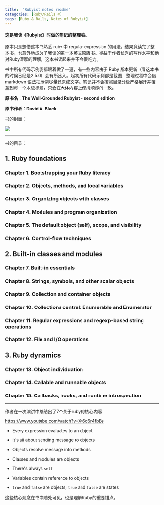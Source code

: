```yaml
---
title:  "Rubyist notes readme"
categories: [Ruby/Rails ℗]
tags: [Ruby & Rails, Notes of Rubyist]
---
```


#### 这是我读《Rubyist》时做的笔记的整理稿。

原本只是想借这本书熟悉 ruby 中 regular expression 的用法，结果竟读完了整本书，也意外地成为了我读的第一本英文原版书。得益于作者优秀的写作水平和他对Ruby深厚的理解，这本书读起来并不会很吃力。

书中所有代码示例我都跟着做了一遍，有一些内容由于 Ruby 版本更新（看这本书的时候已经是2.5.0）会有所出入。起初所有代码示例都是截图，整理过程中会借 markdown 语法把示例尽量还原成文字。笔记并不会按照目录分级严格展开并覆盖到每一个末级标题，只会在大体内容上保持顺序的一致。

**原书名：The Well-Grounded Rubyist - second edition**

**原书作者：David A. Black**

书的封面：

![](https://s3-ap-southeast-1.amazonaws.com/image-for-articles/image-bucket-1/rubyist_cover.png
)

---

书的目录：

## 1. Ruby foundations

### Chapter 1. Bootstrapping your Ruby literacy

### Chapter 2. Objects, methods, and local variables

### Chapter 3. Organizing objects with classes

### Chapter 4. Modules and program organization

### Chapter 5. The default object (self), scope, and visibility

### Chapter 6. Control-flow techniques

## 2. Built-in classes and modules

### Chapter 7. Built-in essentials

### Chapter 8. Strings, symbols, and other scalar objects

### Chapter 9. Collection and container objects

### Chapter 10. Collections central: Enumerable and Enumerator

### Chapter 11. Regular expressions and regexp-based string operations

### Chapter 12. File and I/O operations

## 3. Ruby dynamics

### Chapter 13. Object individuation

### Chapter 14. Callable and runnable objects

### Chapter 15. Callbacks, hooks, and runtime introspection

---

作者在一次演讲中总结出了7个关于ruby的核心内容

https://www.youtube.com/watch?v=Xt6c6r4fbBs

- Every expression evaluates to an object

- It's all about sending message to objects

- Objects resolve message into methods

- Classes and modules are objects

- There's always `self`

- Variables contain reference to objects

- `true` and `false` are objects; `true` and `false` are states

这些核心观念在书中随处可见，也是理解Ruby的重要锚点。

